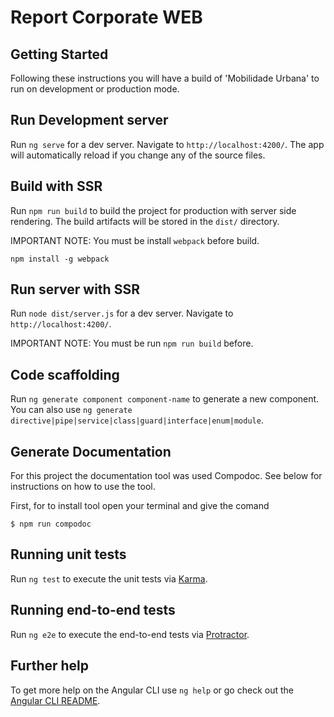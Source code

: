 # Report Corporate WEB

## Getting Started

Following these instructions you will have a build of 'Mobilidade Urbana' to run on development or production mode.


## Run Development server

Run `ng serve` for a dev server. Navigate to `http://localhost:4200/`. The app will automatically reload if you change any of the source files.


## Build with SSR

Run `npm run build` to build the project for production with server side rendering. The build artifacts will be stored in the `dist/` directory.

IMPORTANT NOTE: You must be install `webpack` before build.

```
npm install -g webpack
```


## Run server with SSR

Run `node dist/server.js` for a dev server. Navigate to `http://localhost:4200/`.

IMPORTANT NOTE: You must be run `npm run build` before.


## Code scaffolding

Run `ng generate component component-name` to generate a new component. You can also use `ng generate directive|pipe|service|class|guard|interface|enum|module`.


## Generate Documentation

For this project the documentation tool was used Compodoc. See below for instructions on how to use the tool.

First, for to install tool open your terminal and give the comand

```
$ npm run compodoc
```


## Running unit tests

Run `ng test` to execute the unit tests via [Karma](https://karma-runner.github.io).


## Running end-to-end tests

Run `ng e2e` to execute the end-to-end tests via [Protractor](http://www.protractortest.org/).


## Further help

To get more help on the Angular CLI use `ng help` or go check out the [Angular CLI README](https://github.com/angular/angular-cli/blob/master/README.md).
